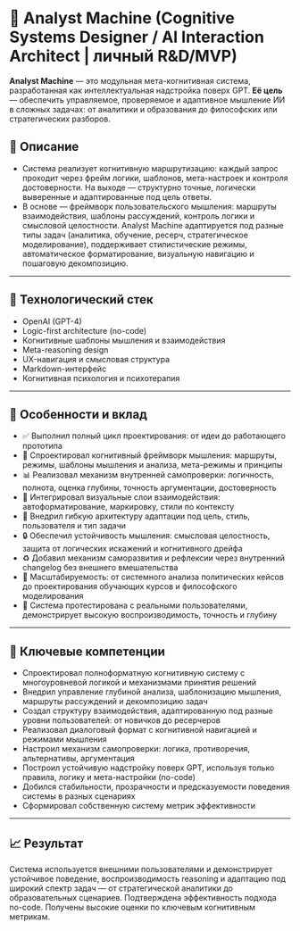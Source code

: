 # 🧠 Analyst Machine (Cognitive Systems Designer / AI Interaction Architect | личный R&D/MVP)

**Analyst Machine** — это модульная мета-когнитивная система, разработанная как интеллектуальная надстройка поверх GPT. **Её цель** — обеспечить управляемое, проверяемое и адаптивное мышление ИИ в сложных задачах: от аналитики и образования до философских или стратегических разборов.

## 📝 Описание

- Система реализует когнитивную маршрутизацию: каждый запрос проходит через фрейм логики, шаблонов, мета-настроек и контроля достоверности. На выходе — структурно точные, логически выверенные и адаптированные под цель ответы.
- В основе — фреймворк пользовательского мышления: маршруты взаимодействия, шаблоны рассуждений, контроль логики и смысловой целостности. Analyst Machine адаптируется под разные типы задач (аналитика, обучение, ресерч, стратегическое моделирование), поддерживает стилистические режимы, автоматическое форматирование, визуальную навигацию и пошаговую декомпозицию.

---

## 🧰 Технологический стек

- OpenAI (GPT-4)
- Logic-first architecture (no-code)
- Когнитивные шаблоны мышления и взаимодействия
- Meta-reasoning design
- UX-навигация и смысловая структура
- Markdown-интерфейс
- Когнитивная психология и психотерапия

---

## 🔧 Особенности и вклад

- ✅ Выполнил полный цикл проектирования: от идеи до работающего прототипа
- 🧠 Спроектировал когнитивный фреймворк мышления: маршруты, режимы, шаблоны мышления и анализа, мета-режимы и принципы
- 📊 Реализовал механизм внутренней самопроверки: логичность, полнота, оценка глубины, точность аргументации, достоверность
- 🎨 Интегрировал визуальные слои взаимодействия: автоформатирование, маркировку, стили по контексту
- 🔀 Внедрил гибкую архитектуру адаптации под цель, стиль, пользователя и тип задачи
- 🔒 Обеспечил устойчивость мышления: смысловая целостность, защита от логических искажений и когнитивного дрейфа
- ♻️ Добавил механизм саморазвития и рефлексии через внутренний changelog без внешнего вмешательства
- 🧩 Масштабируемость: от системного анализа политических кейсов до проектирования обучающих курсов и философского моделирования
- 🧪 Система протестирована с реальными пользователями, демонстрирует высокую воспроизводимость, точность и глубину

---

## 🧠 Ключевые компетенции

- Спроектировал полноформатную когнитивную систему с многоуровневой логикой и механизмами принятия решений
- Внедрил управление глубиной анализа, шаблонизацию мышления, маршруты рассуждений и декомпозицию задач
- Создал структуру взаимодействия, адаптированную под разные уровни пользователей: от новичков до ресерчеров
- Реализовал диалоговый формат с когнитивной навигацией и режимами мышления
- Настроил механизм самопроверки: логика, противоречия, альтернативы, аргументация
- Построил устойчивую надстройку поверх GPT, используя только правила, логику и мета-настройки (no-code)
- Добился стабильности, прозрачности и предсказуемости поведения системы в разных сценариях
- Сформировал собственную систему метрик эффективности

---

## 📈 Результат

Система используется внешними пользователями и демонстрирует устойчивое поведение, воспроизводимость reasoning и адаптацию под широкий спектр задач — от стратегической аналитики до образовательных сценариев. Подтверждена эффективность подхода no-code. Получены высокие оценки по ключевым когнитивным метрикам.
